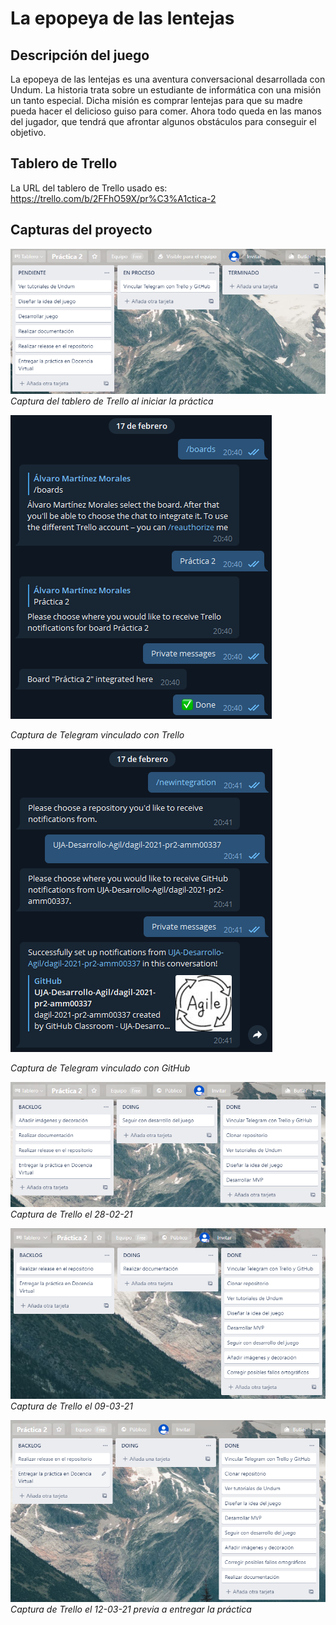 # La epopeya de las lentejas

## Descripción del juego

La epopeya de las lentejas es una aventura conversacional desarrollada con Undum. La historia trata sobre un estudiante de informática con una misión un tanto especial. Dicha misión es comprar lentejas para que su madre pueda hacer el delicioso guiso para comer. Ahora todo queda en las manos del jugador, que tendrá que afrontar algunos obstáculos para conseguir el objetivo.


## Tablero de Trello

La URL del tablero de Trello usado es: <https://trello.com/b/2FFhO59X/pr%C3%A1ctica-2>


## Capturas del proyecto


![Captura1](https://github.com/UJA-Desarrollo-Agil/dagil-2021-pr2-amm00337/blob/master/capturas_practica2/1.PNG)
*Captura del tablero de Trello al iniciar la práctica*

![Captura2](https://github.com/UJA-Desarrollo-Agil/dagil-2021-pr2-amm00337/blob/master/capturas_practica2/2.PNG)

*Captura de Telegram vinculado con Trello*

![Captura3](https://github.com/UJA-Desarrollo-Agil/dagil-2021-pr2-amm00337/blob/master/capturas_practica2/3.PNG)

*Captura de Telegram vinculado con GitHub*

![Captura4](https://github.com/UJA-Desarrollo-Agil/dagil-2021-pr2-amm00337/blob/master/capturas_practica2/captura28-02-21.PNG)
*Captura de Trello el 28-02-21*

![Captura5](https://github.com/UJA-Desarrollo-Agil/dagil-2021-pr2-amm00337/blob/master/capturas_practica2/Captura09-03-21.PNG)
*Captura de Trello el 09-03-21*

![Captura6](https://github.com/UJA-Desarrollo-Agil/dagil-2021-pr2-amm00337/blob/master/capturas_practica2/Captura12-03-21.PNG)
*Captura de Trello el 12-03-21 previa a entregar la práctica*
